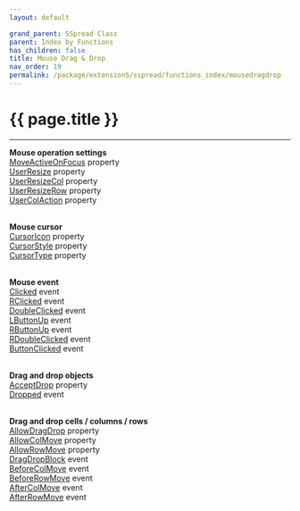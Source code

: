 ```yaml
---
layout: default

grand_parent: SSpread Class
parent: Index by Functions
has_children: false
title: Mouse Drag & Drop
nav_order: 19
permalink: /package/extension5/sspread/functions_index/mousedragdrop
---
```

# {{ page.title }}
---

**Mouse operation settings**<br>
[MoveActiveOnFocus](/package/extension5/sspread/properties/MoveActiveOnFocus) property<br>
[UserResize](/package/extension5/sspread/properties/UserResize) property<br>
[UserResizeCol](/package/extension5/sspread/properties/UserResizeCol) property<br>
[UserResizeRow](/package/extension5/sspread/properties/UserResizeRow) property<br>
[UserColAction](/package/extension5/sspread/properties/UserColAction) property<br><br>

**Mouse cursor**<br>
[CursorIcon](/package/extension5/sspread/properties/CursorIcon) property<br>
[CursorStyle](/package/extension5/sspread/properties/CursorStyle) property<br>
[CursorType](/package/extension5/sspread/properties/CursorType) property<br><br>

**Mouse event**<br>
[Clicked](/package/extension5/sspread/events/Clicked) event<br>
[RClicked](/package/extension5/sspread/events/RClicked) event<br>
[DoubleClicked](/package/extension5/sspread/events/DoubleClicked) event<br>
[LButtonUp](/package/extension5/sspread/events/LButtonUp) event<br>
[RButtonUp](/package/extension5/sspread/events/RButtonUp) event<br>
[RDoubleClicked](/package/extension5/sspread/events/RDoubleClicked) event<br>
[ButtonClicked](/package/extension5/sspread/events/ButtonClicked) event<br><br>

**Drag and drop objects**<br>
[AcceptDrop](/package/extension5/sspread/properties/AcceptDrop) property<br>
[Dropped](/package/extension5/sspread/events/Dropped) event<br><br>

**Drag and drop cells / columns / rows**<br>
[AllowDragDrop](/package/extension5/sspread/properties/AllowDragDrop) property<br>
[AllowColMove](/package/extension5/sspread/properties/AllowColMove) property<br>
[AllowRowMove](/package/extension5/sspread/properties/AllowRowMove) property<br>
[DragDropBlock](/package/extension5/sspread/events/DragDropBlock) event<br>
[BeforeColMove](/package/extension5/sspread/events/BeforeColMove) event<br>
[BeforeRowMove](/package/extension5/sspread/events/BeforeRowMove) event<br>
[AfterColMove](/package/extension5/sspread/events/AfterColMove) event<br>
[AfterRowMove](/package/extension5/sspread/events/AfterRowMove) event<br><br>
